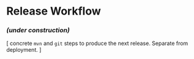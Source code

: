 # Release Workflow
### *(under construction)*
\[ concrete `mvn` and `git` steps to produce the next release. Separate from deployment. \]